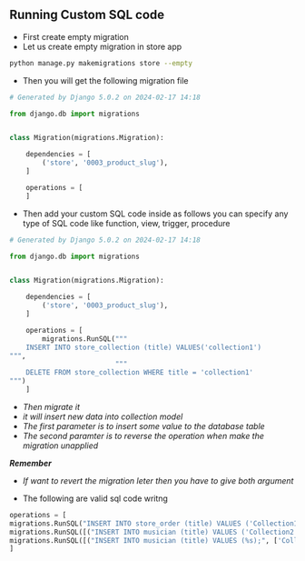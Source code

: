 ## Running Custom SQL code 

- First create empty migration
- Let us create empty migration in store app

```bash
python manage.py makemigrations store --empty

```

- Then you will get the following migration file

```python
# Generated by Django 5.0.2 on 2024-02-17 14:18

from django.db import migrations


class Migration(migrations.Migration):

    dependencies = [
        ('store', '0003_product_slug'),
    ]

    operations = [
    ]
```

- Then add your custom SQL code inside as follows you can specify any type of SQL code like function, view, trigger, procedure

```python
# Generated by Django 5.0.2 on 2024-02-17 14:18

from django.db import migrations


class Migration(migrations.Migration):

    dependencies = [
        ('store', '0003_product_slug'),
    ]

    operations = [
        migrations.RunSQL("""
    INSERT INTO store_collection (title) VALUES('collection1')                   
""",
                          """
    DELETE FROM store_collection WHERE title = 'collection1'
""")
    ]
```

- _Then migrate it_
- _it will insert new data into collection model_
- _The first parameter is to insert some value to the database table_ 
- _The second paramter is to reverse the operation when make the migration unapplied_

___Remember___
- _If want to revert the migration leter then you have to give both argument_ 

- The following are valid sql code writng

```python
operations = [
migrations.RunSQL("INSERT INTO store_order (title) VALUES ('Collection1');")
migrations.RunSQL([("INSERT INTO musician (title) VALUES ('Collection2');", None)])
migrations.RunSQL([("INSERT INTO musician (title) VALUES (%s);", ['Collection3'])])
]
```